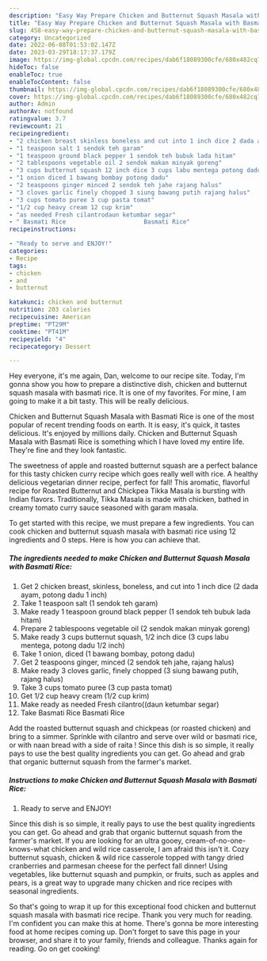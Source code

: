 ```yaml
---
description: "Easy Way Prepare Chicken and Butternut Squash Masala with Basmati Rice yang Very Delicious}"
title: "Easy Way Prepare Chicken and Butternut Squash Masala with Basmati Rice yang Very Delicious}"
slug: 458-easy-way-prepare-chicken-and-butternut-squash-masala-with-basmati-rice-yang-very-delicious
category: Uncategorized
date: 2022-06-08T01:53:02.147Z
date: 2023-03-29T18:17:37.179Z
image: https://img-global.cpcdn.com/recipes/dab6f18089300cfe/680x482cq70/chicken-and-butternut-squash-masala-with-basmati-rice-foto-resep-utama.jpg
hideToc: false
enableToc: true
enableTocContent: false
thumbnail: https://img-global.cpcdn.com/recipes/dab6f18089300cfe/680x482cq70/chicken-and-butternut-squash-masala-with-basmati-rice-foto-resep-utama.jpg
cover: https://img-global.cpcdn.com/recipes/dab6f18089300cfe/680x482cq70/chicken-and-butternut-squash-masala-with-basmati-rice-foto-resep-utama.jpg
author: Admin
authorAv: notfound
ratingvalue: 3.7
reviewcount: 21
recipeingredient:
- "2 chicken breast skinless boneless and cut into 1 inch dice 2 dada ayam potong dadu 1 inch"
- "1 teaspoon salt 1 sendok teh garam"
- "1 teaspoon ground black pepper 1 sendok teh bubuk lada hitam"
- "2 tablespoons vegetable oil 2 sendok makan minyak goreng"
- "3 cups butternut squash 12 inch dice 3 cups labu mentega potong dadu 12 inch"
- "1 onion diced 1 bawang bombay potong dadu"
- "2 teaspoons ginger minced 2 sendok teh jahe rajang halus"
- "3 cloves garlic finely chopped 3 siung bawang putih rajang halus"
- "3 cups tomato puree 3 cup pasta tomat"
- "1/2 cup heavy cream 12 cup krim"
- "as needed Fresh cilantrodaun ketumbar segar"
- " Basmati Rice                      Basmati Rice"
recipeinstructions:

- "Ready to serve and ENJOY!"
categories:
- Recipe
tags:
- chicken
- and
- butternut

katakunci: chicken and butternut 
nutrition: 203 calories
recipecuisine: American
preptime: "PT29M"
cooktime: "PT41M"
recipeyield: "4"
recipecategory: Dessert

---
```



Hey everyone, it's me again, Dan, welcome to our recipe site. Today, I'm gonna show you how to prepare a distinctive dish, chicken and butternut squash masala with basmati rice. It is one of my favorites. For mine, I am going to make it a bit tasty. This will be really delicious.

Chicken and Butternut Squash Masala with Basmati Rice is one of the most popular of recent trending foods on earth. It is easy, it's quick, it tastes delicious. It's enjoyed by millions daily. Chicken and Butternut Squash Masala with Basmati Rice is something which I have loved my entire life. They're fine and they look fantastic.

The sweetness of apple and roasted butternut squash are a perfect balance for this tasty chicken curry recipe which goes really well with rice. A healthy delicious vegetarian dinner recipe, perfect for fall! This aromatic, flavorful recipe for Roasted Butternut and Chickpea Tikka Masala is bursting with Indian flavors. Traditionally, Tikka Masala is made with chicken, bathed in creamy tomato curry sauce seasoned with garam masala.


To get started with this recipe, we must prepare a few ingredients. You can cook chicken and butternut squash masala with basmati rice using 12 ingredients and 0 steps. Here is how you can achieve that.

<!--inarticleads1-->

##### The ingredients needed to make Chicken and Butternut Squash Masala with Basmati Rice:

1. Get 2 chicken breast, skinless, boneless, and cut into 1 inch dice (2 dada ayam, potong dadu 1 inch)
1. Take 1 teaspoon salt (1 sendok teh garam)
1. Make ready 1 teaspoon ground black pepper (1 sendok teh bubuk lada hitam)
1. Prepare 2 tablespoons vegetable oil (2 sendok makan minyak goreng)
1. Make ready 3 cups butternut squash, 1/2 inch dice (3 cups labu mentega, potong dadu 1/2 inch)
1. Take 1 onion, diced (1 bawang bombay, potong dadu)
1. Get 2 teaspoons ginger, minced (2 sendok teh jahe, rajang halus)
1. Make ready 3 cloves garlic, finely chopped (3 siung bawang putih, rajang halus)
1. Take 3 cups tomato puree (3 cup pasta tomat)
1. Get 1/2 cup heavy cream (1/2 cup krim)
1. Make ready as needed Fresh cilantro((daun ketumbar segar)
1. Take  Basmati Rice                      Basmati Rice


Add the roasted butternut squash and chickpeas (or roasted chicken) and bring to a simmer. Sprinkle with cilantro and serve over wild or basmati rice, or with naan bread with a side of raita ! Since this dish is so simple, it really pays to use the best quality ingredients you can get. Go ahead and grab that organic butternut squash from the farmer&#39;s market. 

<!--inarticleads2-->

##### Instructions to make Chicken and Butternut Squash Masala with Basmati Rice:


1. Ready to serve and ENJOY!

Since this dish is so simple, it really pays to use the best quality ingredients you can get. Go ahead and grab that organic butternut squash from the farmer&#39;s market. If you are looking for an ultra gooey, cream-of-no-one-knows-what chicken and wild rice casserole, I am afraid this isn&#39;t it. Cozy butternut squash, chicken &amp; wild rice casserole topped with tangy dried cranberries and parmesan cheese for the perfect fall dinner! Using vegetables, like butternut squash and pumpkin, or fruits, such as apples and pears, is a great way to upgrade many chicken and rice recipes with seasonal ingredients. 

So that's going to wrap it up for this exceptional food chicken and butternut squash masala with basmati rice recipe. Thank you very much for reading. I'm confident you can make this at home. There's gonna be more interesting food at home recipes coming up. Don't forget to save this page in your browser, and share it to your family, friends and colleague. Thanks again for reading. Go on get cooking!
